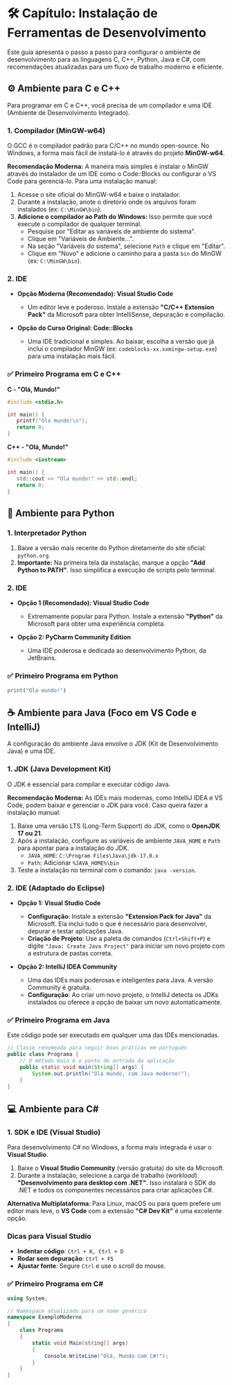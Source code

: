 # 🛠️ Capítulo: Instalação de Ferramentas de Desenvolvimento

Este guia apresenta o passo a passo para configurar o ambiente de desenvolvimento para as linguagens C, C++, Python, Java e C\#, com recomendações atualizadas para um fluxo de trabalho moderno e eficiente.

## ⚙️ Ambiente para C e C++

Para programar em C e C++, você precisa de um compilador e uma IDE (Ambiente de Desenvolvimento Integrado).

### 1\. Compilador (MinGW-w64)

O GCC é o compilador padrão para C/C++ no mundo open-source. No Windows, a forma mais fácil de instalá-lo é através do projeto **MinGW-w64**.

**Recomendação Moderna:**
A maneira mais simples é instalar o MinGW através do instalador de um IDE como o Code::Blocks ou configurar o VS Code para gerenciá-lo. Para uma instalação manual:

1.  Acesse o site oficial do MinGW-w64 e baixe o instalador.
2.  Durante a instalação, anote o diretório onde os arquivos foram instalados (ex: `C:\MinGW\bin`).
3.  **Adicione o compilador ao Path do Windows:** Isso permite que você execute o compilador de qualquer terminal.
      * Pesquise por "Editar as variáveis de ambiente do sistema".
      * Clique em "Variáveis de Ambiente...".
      * Na seção "Variáveis do sistema", selecione `Path` e clique em "Editar".
      * Clique em "Novo" e adicione o caminho para a pasta `bin` do MinGW (ex: `C:\MinGW\bin`).

### 2\. IDE

  * **Opção Moderna (Recomendado): Visual Studio Code**

      * Um editor leve e poderoso. Instale a extensão **"C/C++ Extension Pack"** da Microsoft para obter IntelliSense, depuração e compilação.

  * **Opção do Curso Original: Code::Blocks**

      * Uma IDE tradicional e simples. Ao baixar, escolha a versão que já inclui o compilador MinGW (ex: `codeblocks-xx.xxmingw-setup.exe`) para uma instalação mais fácil.

### ✅ Primeiro Programa em C e C++

**C - "Olá, Mundo\!"**

```c
#include <stdio.h>

int main() {
   printf("Ola mundo!\n");
   return 0;
}
```

**C++ - "Olá, Mundo\!"**

```cpp
#include <iostream>

int main() {
   std::cout << "Ola mundo!" << std::endl;
   return 0;
}
```

## 🐍 Ambiente para Python

### 1\. Interpretador Python

1.  Baixe a versão mais recente do Python diretamente do site oficial: `python.org`.
2.  **Importante:** Na primeira tela da instalação, marque a opção **"Add Python to PATH"**. Isso simplifica a execução de scripts pelo terminal.

### 2\. IDE

  * **Opção 1 (Recomendado): Visual Studio Code**

      * Extremamente popular para Python. Instale a extensão **"Python"** da Microsoft para obter uma experiência completa.

  * **Opção 2: PyCharm Community Edition**

      * Uma IDE poderosa e dedicada ao desenvolvimento Python, da JetBrains.

### ✅ Primeiro Programa em Python

```python
print("Ola mundo!")
```

## ☕ Ambiente para Java (Foco em VS Code e IntelliJ)

A configuração do ambiente Java envolve o JDK (Kit de Desenvolvimento Java) e uma IDE.

### 1\. JDK (Java Development Kit)

O JDK é essencial para compilar e executar código Java.

**Recomendação Moderna:**
As IDEs mais modernas, como IntelliJ IDEA e VS Code, podem baixar e gerenciar o JDK para você. Caso queira fazer a instalação manual:

1.  Baixe uma versão LTS (Long-Term Support) do JDK, como o **OpenJDK 17 ou 21**.
2.  Após a instalação, configure as variáveis de ambiente `JAVA_HOME` e `Path` para apontar para a instalação do JDK.
      * `JAVA_HOME`: `C:\Program Files\Java\jdk-17.0.x`
      * `Path`: Adicionar `%JAVA_HOME%\bin`
3.  Teste a instalação no terminal com o comando: `java -version`.

### 2\. IDE (Adaptado do Eclipse)

  * **Opção 1: Visual Studio Code**

      * **Configuração**: Instale a extensão **"Extension Pack for Java"** da Microsoft. Ela inclui tudo o que é necessário para desenvolver, depurar e testar aplicações Java.
      * **Criação de Projeto**: Use a paleta de comandos (`Ctrl+Shift+P`) e digite `"Java: Create Java Project"` para iniciar um novo projeto com a estrutura de pastas correta.

  * **Opção 2: IntelliJ IDEA Community**

      * Uma das IDEs mais poderosas e inteligentes para Java. A versão Community é gratuita.
      * **Configuração**: Ao criar um novo projeto, o IntelliJ detecta os JDKs instalados ou oferece a opção de baixar um novo automaticamente.

### ✅ Primeiro Programa em Java

Este código pode ser executado em qualquer uma das IDEs mencionadas.

```java
// Classe renomeada para seguir boas práticas em português
public class Programa {
    // O método main é o ponto de entrada da aplicação
    public static void main(String[] args) {
        System.out.println("Ola mundo, com Java moderno!");
    }
}
```

## 💻 Ambiente para C\#

### 1\. SDK e IDE (Visual Studio)

Para desenvolvimento C\# no Windows, a forma mais integrada é usar o **Visual Studio**.

1.  Baixe o **Visual Studio Community** (versão gratuita) do site da Microsoft.
2.  Durante a instalação, selecione a carga de trabalho (*workload*) **"Desenvolvimento para desktop com .NET"**. Isso instalará o SDK do .NET e todos os componentes necessários para criar aplicações C\#.

**Alternativa Multiplataforma**: Para Linux, macOS ou para quem prefere um editor mais leve, o **VS Code** com a extensão **"C\# Dev Kit"** é uma excelente opção.

### Dicas para Visual Studio

  * **Indentar código**: `Ctrl + K, Ctrl + D`
  * **Rodar sem depuração**: `Ctrl + F5`
  * **Ajustar fonte**: Segure `Ctrl` e use o *scroll* do mouse.

### ✅ Primeiro Programa em C\#

```csharp
using System;

// Namespace atualizado para um nome genérico
namespace ExemploModerno
{
    class Programa
    {
        static void Main(string[] args)
        {
            Console.WriteLine("Olá, Mundo com C#!");
        }
    }
}
```